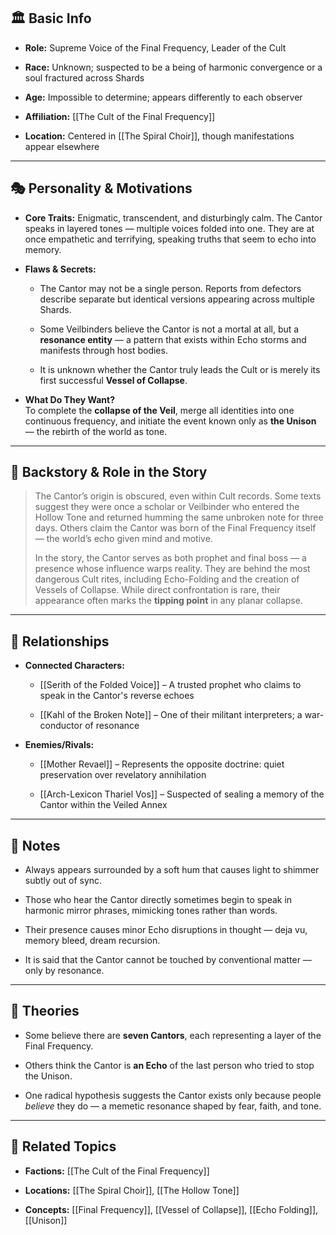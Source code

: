 ## 🏛️ Basic Info

- **Role:** Supreme Voice of the Final Frequency, Leader of the Cult
    
- **Race:** Unknown; suspected to be a being of harmonic convergence or a soul fractured across Shards
    
- **Age:** Impossible to determine; appears differently to each observer
    
- **Affiliation:** [[The Cult of the Final Frequency]]
    
- **Location:** Centered in [[The Spiral Choir]], though manifestations appear elsewhere
    

---

## 🎭 Personality & Motivations

- **Core Traits:** Enigmatic, transcendent, and disturbingly calm. The Cantor speaks in layered tones — multiple voices folded into one. They are at once empathetic and terrifying, speaking truths that seem to echo into memory.
    
- **Flaws & Secrets:**
    
    - The Cantor may not be a single person. Reports from defectors describe separate but identical versions appearing across multiple Shards.
        
    - Some Veilbinders believe the Cantor is not a mortal at all, but a **resonance entity** — a pattern that exists within Echo storms and manifests through host bodies.
        
    - It is unknown whether the Cantor truly leads the Cult or is merely its first successful **Vessel of Collapse**.
        
- **What Do They Want?**  
    To complete the **collapse of the Veil**, merge all identities into one continuous frequency, and initiate the event known only as **the Unison** — the rebirth of the world as tone.
    

---

## 📖 Backstory & Role in the Story

> The Cantor’s origin is obscured, even within Cult records. Some texts suggest they were once a scholar or Veilbinder who entered the Hollow Tone and returned humming the same unbroken note for three days. Others claim the Cantor was born of the Final Frequency itself — the world’s echo given mind and motive.
> 
> In the story, the Cantor serves as both prophet and final boss — a presence whose influence warps reality. They are behind the most dangerous Cult rites, including Echo-Folding and the creation of Vessels of Collapse. While direct confrontation is rare, their appearance often marks the **tipping point** in any planar collapse.

---

## 🔗 Relationships

- **Connected Characters:**
    
    - [[Serith of the Folded Voice]] – A trusted prophet who claims to speak in the Cantor's reverse echoes
        
    - [[Kahl of the Broken Note]] – One of their militant interpreters; a war-conductor of resonance
        
- **Enemies/Rivals:**
    
    - [[Mother Revael]] – Represents the opposite doctrine: quiet preservation over revelatory annihilation
        
    - [[Arch-Lexicon Thariel Vos]] – Suspected of sealing a memory of the Cantor within the Veiled Annex
        

---

## 📝 Notes

- Always appears surrounded by a soft hum that causes light to shimmer subtly out of sync.
    
- Those who hear the Cantor directly sometimes begin to speak in harmonic mirror phrases, mimicking tones rather than words.
    
- Their presence causes minor Echo disruptions in thought — deja vu, memory bleed, dream recursion.
    
- It is said that the Cantor cannot be touched by conventional matter — only by resonance.
    

---

## 🧩 Theories

- Some believe there are **seven Cantors**, each representing a layer of the Final Frequency.
    
- Others think the Cantor is **an Echo** of the last person who tried to stop the Unison.
    
- One radical hypothesis suggests the Cantor exists only because people _believe_ they do — a memetic resonance shaped by fear, faith, and tone.

---

## 🔗 Related Topics

- **Factions:** [[The Cult of the Final Frequency]]
    
- **Locations:** [[The Spiral Choir]], [[The Hollow Tone]]
    
- **Concepts:** [[Final Frequency]], [[Vessel of Collapse]], [[Echo Folding]], [[Unison]]